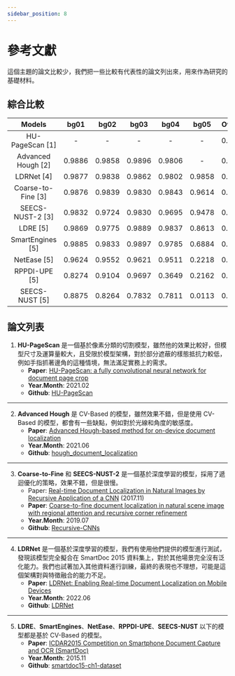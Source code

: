 ```yaml
---
sidebar_position: 8
---
```


# 參考文獻

這個主題的論文比較少，我們把一些比較有代表性的論文列出來，用來作為研究的基礎材料。

## 綜合比較

| Models | bg01 | bg02 | bg03 | bg04 | bg05 | Overall |
| :---: | :---: | :---: | :---: | :---: | :---: | :---: |
| HU-PageScan [1] | - | - | - | - | - | 0.9923 |
| Advanced Hough [2] |  0.9886 |  0.9858 |  0.9896 |  0.9806 |  - |  0.9866 |
| LDRNet [4] | 0.9877 | 0.9838 | 0.9862 | 0.9802 | 0.9858 | 0.9849 |
| Coarse-to-Fine [3] |  0.9876 |  0.9839 |  0.9830 |  0.9843 |  0.9614 |  0.9823 |
| SEECS-NUST-2 [3] |  0.9832 |  0.9724 |  0.9830 |  0.9695 |  0.9478 |  0.9743 |
| LDRE [5] | 0.9869 | 0.9775 | 0.9889 | 0.9837 | 0.8613 | 0.9716 |
| SmartEngines [5] |  0.9885 |  0.9833 |  0.9897 |  0.9785 |  0.6884 |  0.9548 |
| NetEase [5] |  0.9624 |  0.9552 |  0.9621 |  0.9511 |  0.2218 |  0.8820 |
| RPPDI-UPE [5] |  0.8274 |  0.9104 |  0.9697 |  0.3649 |  0.2162 |  0.7408 |
| SEECS-NUST [5] |  0.8875 |  0.8264 |  0.7832 |  0.7811 |  0.0113 |  0.7393 |

## 論文列表

1. **HU-PageScan** 是一個基於像素分類的切割模型，雖然他的效果比較好，但模型尺寸及運算量較大，且受限於模型架構，對於部分遮蔽的樣態抵抗力較低，例如手指抓著邊角的這種情境，無法滿足實務上的需求。
    - **Paper**: [HU-PageScan: a fully convolutional neural network for document page crop](https://ietresearch.onlinelibrary.wiley.com/doi/full/10.1049/iet-ipr.2020.0532)
    - **Year.Month**: 2021.02
    - **Github**: [HU-PageScan](https://github.com/ricardobnjunior/HU-PageScan)

---

2. **Advanced Hough** 是 CV-Based 的模型，雖然效果不錯，但是使用 CV-Based 的模型，都會有一些缺點，例如對於光線和角度的敏感度。
    - **Paper**: [Advanced Hough-based method for on-device document localization](https://www.computeroptics.ru/KO/PDF/KO45-5/450509.pdf)
    - **Year.Month**: 2021.06
    - **Github**:  [hough_document_localization](https://github.com/SmartEngines/hough_document_localization)

---

3. **Coarse-to-Fine** 和 **SEECS-NUST-2** 是一個基於深度學習的模型，採用了遞迴優化的策略，效果不錯，但是很慢。
    - Paper: [Real-time Document Localization in Natural Images by Recursive Application of a CNN](https://khurramjaved.com/RecursiveCNN.pdf) (2017.11)
    - **Paper**: [Coarse-to-fine document localization in natural scene image with regional attention and recursive corner refinement](https://sci-hub.et-fine.com/10.1007/s10032-019-00341-0)
    - **Year.Month**: 2019.07
    - **Github**:  [Recursive-CNNs](https://github.com/KhurramJaved96/Recursive-CNNs)

---

4. **LDRNet** 是一個基於深度學習的模型，我們有使用他們提供的模型進行測試，發現該模型完全擬合在 SmartDoc 2015 資料集上，對於其他場景完全沒有泛化能力。我們也試著加入其他資料進行訓練，最終的表現也不理想，可能是這個架構對與特徵融合的能力不足。
    - **Paper**: [LDRNet: Enabling Real-time Document Localization on Mobile Devices](https://arxiv.org/abs/2206.02136)
    - **Year.Month**: 2022.06
    - **Github**:  [LDRNet](https://github.com/niuwagege/LDRNet)

---

5. **LDRE**、**SmartEngines**、**NetEase**、**RPPDI-UPE**、**SEECS-NUST** 以下的模型都是基於 CV-Based 的模型。
    - **Paper**: [ICDAR2015 Competition on Smartphone Document Capture and OCR (SmartDoc)](https://marcalr.github.io/pdfs/ICDAR15e.pdf)
    - **Year.Month**: 2015.11
    - **Github**:  [smartdoc15-ch1-dataset](https://github.com/jchazalon/smartdoc15-ch1-dataset)
